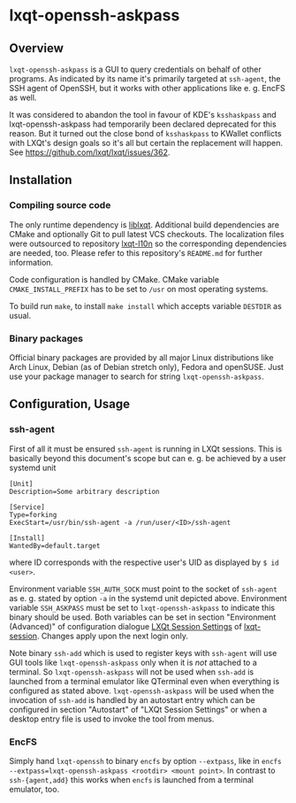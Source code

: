 # lxqt-openssh-askpass

## Overview

`lxqt-openssh-askpass` is a GUI to query credentials on behalf of other programs.
As indicated by its name it's primarily targeted at `ssh-agent`, the SSH agent
of OpenSSH, but it works with other applications like e. g. EncFS as well.

It was considered to abandon the tool in favour of KDE's `ksshaskpass` and
lxqt-openssh-askpass had temporarily been declared deprecated for this reason.
But it turned out the close bond of `ksshaskpass` to KWallet conflicts with LXQt's
design goals so it's all but certain the replacement will happen.
See https://github.com/lxqt/lxqt/issues/362.

## Installation

### Compiling source code

The only runtime dependency is [liblxqt](https://github.com/lxqt/liblxqt).
Additional build dependencies are CMake and optionally Git to pull latest VCS
checkouts. The localization files were outsourced to repository
[lxqt-l10n](https://github.com/lxqt/lxqt-l10n) so the corresponding dependencies
are needed, too. Please refer to this repository's `README.md` for further
information.

Code configuration is handled by CMake. CMake variable `CMAKE_INSTALL_PREFIX`
has to be set to `/usr` on most operating systems.

To build run `make`, to install `make install` which accepts variable `DESTDIR`
as usual.

### Binary packages

Official binary packages are provided by all major Linux distributions like Arch
Linux, Debian (as of Debian stretch only), Fedora and openSUSE. Just use your
package manager to search for string `lxqt-openssh-askpass`.

## Configuration, Usage

### ssh-agent

First of all it must be ensured `ssh-agent` is running in LXQt sessions. This is
basically beyond this document's scope but can e. g. be achieved by a user
systemd unit
```
[Unit]
Description=Some arbitrary description

[Service]
Type=forking
ExecStart=/usr/bin/ssh-agent -a /run/user/<ID>/ssh-agent

[Install]
WantedBy=default.target
```
where ID corresponds with the respective user's UID as displayed by `$ id <user>`.

Environment variable `SSH_AUTH_SOCK` must point to the socket of `ssh-agent` as
e. g. stated by option `-a` in the systemd unit depicted above. Environment
variable `SSH_ASKPASS` must be set to `lxqt-openssh-askpass` to indicate this
binary should be used.
Both variables can be set in section "Environment (Advanced)" of configuration
dialogue [LXQt Session Settings](https://github.com/lxqt/lxqt-session#lxqt-session-settings)
of [lxqt-session](https://github.com/lxqt/lxqt-session). Changes apply upon the
next login only.

Note binary `ssh-add` which is used to register keys with `ssh-agent` will use
GUI tools like `lxqt-openssh-askpass` only when it is *not* attached to a terminal.
So `lxqt-openssh-askpass` will not be used when `ssh-add` is launched from a
terminal emulator like QTerminal even when everything is configured as stated
above. `lxqt-openssh-askpass` will be used when the invocation of `ssh-add` is
handled by an autostart entry which can be configured in section "Autostart" of
"LXQt Session Settings" or when a desktop entry file is used to invoke the tool
from menus.

### EncFS

Simply hand `lxqt-openssh` to binary `encfs` by option `--extpass`, like in
`encfs --extpass=lxqt-openssh-askpass <rootdir> <mount point>`.
In contrast to `ssh-{agent,add}` this works when `encfs` is launched from a
terminal emulator, too.
